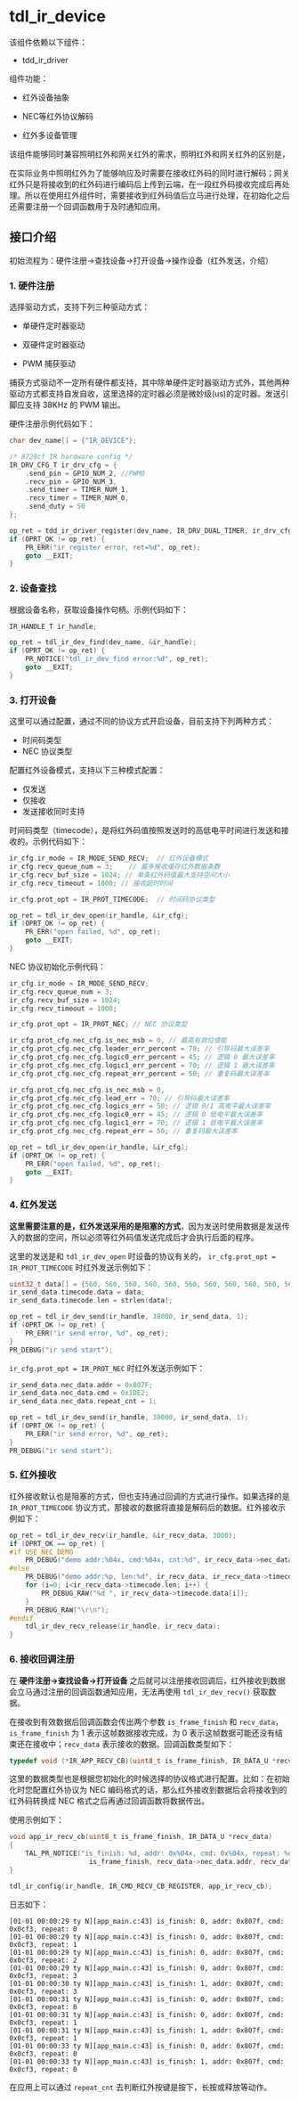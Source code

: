 # tdl_ir_device

该组件依赖以下组件：

+ tdd_ir_driver

组件功能：

+ 红外设备抽象

+ NEC等红外协议解码

+ 红外多设备管理

该组件能够同时兼容照明红外和网关红外的需求，照明红外和网关红外的区别是，

在实际业务中照明红外为了能够响应及时需要在接收红外码的同时进行解码；网关红外只是将接收到的红外码进行编码后上传到云端，在一段红外码接收完成后再处理。所以在使用红外组件时，需要接收到红外码值后立马进行处理，在初始化之后还需要注册一个回调函数用于及时通知应用。

## 接口介绍

初始流程为：硬件注册->查找设备->打开设备->操作设备（红外发送，介绍）

### 1. 硬件注册

选择驱动方式，支持下列三种驱动方式：

+ 单硬件定时器驱动

+ 双硬件定时器驱动

+ PWM 捕获驱动

捕获方式驱动不一定所有硬件都支持，其中除单硬件定时器驱动方式外，其他两种驱动方式都支持自发自收，这里选择的定时器必须是微妙级(us)的定时器。发送引脚应支持 38KHz 的 PWM 输出。

硬件注册示例代码如下：

```c
char dev_name[] = {"IR_DEVICE"};

/* 8720cf IR hardware config */
IR_DRV_CFG_T ir_drv_cfg = {
    .send_pin = GPIO_NUM_2, //PWM0
    .recv_pin = GPIO_NUM_3,
    .send_timer = TIMER_NUM_1,
    .recv_timer = TIMER_NUM_0,
    .send_duty = 50
};

op_ret = tdd_ir_driver_register(dev_name, IR_DRV_DUAL_TIMER, ir_drv_cfg);
if (OPRT_OK != op_ret) {
    PR_ERR("ir register error, ret=%d", op_ret);
    goto __EXIT;
}
```

### 2. 设备查找

根据设备名称，获取设备操作句柄。示例代码如下：

```c
IR_HANDLE_T ir_handle;

op_ret = tdl_ir_dev_find(dev_name, &ir_handle);
if (OPRT_OK != op_ret) {
    PR_NOTICE("tdl_ir_dev_find error:%d", op_ret);
    goto __EXIT;
}
```

### 3. 打开设备

这里可以通过配置，通过不同的协议方式开启设备，目前支持下列两种方式：

+ 时间码类型
+ NEC 协议类型

配置红外设备模式，支持以下三种模式配置：

+ 仅发送
+ 仅接收
+ 发送接收同时支持

时间码类型（timecode），是将红外码值按照发送时的高低电平时间进行发送和接收的。示例代码如下：

```c
ir_cfg.ir_mode = IR_MODE_SEND_RECV;  // 红外设备模式
ir_cfg.recv_queue_num = 3;    // 最多接收缓存红外数据条数
ir_cfg.recv_buf_size = 1024; // 单条红外码值最大支持空间大小
ir_cfg.recv_timeout = 1000; // 接收超时时间

ir_cfg.prot_opt = IR_PROT_TIMECODE;  // 时间码协议类型

op_ret = tdl_ir_dev_open(ir_handle, &ir_cfg);
if (OPRT_OK != op_ret) {
    PR_ERR("open failed, %d", op_ret);
    goto __EXIT;
}
```

NEC 协议初始化示例代码：

```c
ir_cfg.ir_mode = IR_MODE_SEND_RECV;
ir_cfg.recv_queue_num = 3;
ir_cfg.recv_buf_size = 1024;
ir_cfg.recv_timeout = 1000;

ir_cfg.prot_opt = IR_PROT_NEC; // NEC 协议类型

ir_cfg.prot_cfg.nec_cfg.is_nec_msb = 0, // 最高有效位使能
ir_cfg.prot_cfg.nec_cfg.leader_err_percent = 70; // 引导码最大误差率
ir_cfg.prot_cfg.nec_cfg.logic0_err_percent = 45; // 逻辑 0 最大误差率
ir_cfg.prot_cfg.nec_cfg.logic1_err_percent = 70; // 逻辑 1 最大误差率
ir_cfg.prot_cfg.nec_cfg.repeat_err_percent = 50; // 重复码最大误差率

ir_cfg.prot_cfg.nec_cfg.is_nec_msb = 0,
ir_cfg.prot_cfg.nec_cfg.lead_err = 70; // 引导码最大误差率
ir_cfg.prot_cfg.nec_cfg.logics_err = 50; // 逻辑 0/1 高电平最大误差率
ir_cfg.prot_cfg.nec_cfg.logic0_err = 45; // 逻辑 0 低电平最大误差率
ir_cfg.prot_cfg.nec_cfg.logic1_err = 70; // 逻辑 1 低电平最大误差率
ir_cfg.prot_cfg.nec_cfg.repeat_err = 50; // 重复码最大误差率

op_ret = tdl_ir_dev_open(ir_handle, &ir_cfg);
if (OPRT_OK != op_ret) {
    PR_ERR("open failed, %d", op_ret);
    goto __EXIT;
}
```

### 4. 红外发送

**这里需要注意的是，红外发送采用的是阻塞的方式**，因为发送时使用数据是发送传入的数据的空间，所以必须等红外码值发送完成后才会执行后面的程序。

这里的发送是和 `tdl_ir_dev_open` 时设备的协议有关的， `ir_cfg.prot_opt = IR_PROT_TIMECODE` 时红外发送示例如下：

```c
uint32_t data[] = {560, 560, 560, 560, 560, 560, 560, 560, 560, 560, 560, 560, 560, 560, 560, 560, 1690, 1690, 1690};
ir_send_data.timecode.data = data;
ir_send_data.timecode.len = strlen(data);

op_ret = tdl_ir_dev_send(ir_handle, 38000, ir_send_data, 1);
if (OPRT_OK != op_ret) {
    PR_ERR("ir send error, %d", op_ret);
}
PR_DEBUG("ir send start");
```

 `ir_cfg.prot_opt = IR_PROT_NEC` 时红外发送示例如下：

```c
ir_send_data.nec_data.addr = 0x807F;
ir_send_data.nec_data.cmd = 0x1DE2;
ir_send_data.nec_data.repeat_cnt = 1;

op_ret = tdl_ir_dev_send(ir_handle, 38000, ir_send_data, 1);
if (OPRT_OK != op_ret) {
    PR_ERR("ir send error, %d", op_ret);
}
PR_DEBUG("ir send start");
```

### 5. 红外接收

红外接收默认也是阻塞的方式，但也支持通过回调的方式进行操作。如果选择的是 `IR_PROT_TIMECODE` 协议方式，那接收的数据将直接是解码后的数据。红外接收示例如下：

```c
op_ret = tdl_ir_dev_recv(ir_handle, &ir_recv_data, 3000);
if (OPRT_OK == op_ret) {
#if USE_NEC_DEMO
    PR_DEBUG("demo addr:%04x, cmd:%04x, cnt:%d", ir_recv_data->nec_data.addr, ir_recv_data->nec_data.cmd, ir_recv_data->nec_data.repeat_cnt);
#else
    PR_DEBUG("demo addr:%p, len:%d", ir_recv_data, ir_recv_data->timecode.len);
    for (i=0; i<ir_recv_data->timecode.len; i++) {
        PR_DEBUG_RAW("%d ", ir_recv_data->timecode.data[i]);
    }
    PR_DEBUG_RAW("\r\n");
#endif
    tdl_ir_dev_recv_release(ir_handle, ir_recv_data);
}
```

### 6. 接收回调注册

在 **硬件注册->查找设备->打开设备** 之后就可以注册接收回调后，红外接收到数据会立马通过注册的回调函数通知应用，无法再使用 `tdl_ir_dev_recv()` 获取数据。

在接收到有效数据后回调函数会传出两个参数 `is_frame_finish` 和 `recv_data`，`is_frame_finish` 为 1 表示这帧数据接收完成，为 0 表示这帧数据可能还没有结束还在接收中；`recv_data` 表示接收的数据。回调函数类型如下：

```c
typedef void (*IR_APP_RECV_CB)(uint8_t is_frame_finish, IR_DATA_U *recv_data);
```

这里的数据类型也是根据您初始化的时候选择的协议格式进行配置。比如：在初始化时您配置红外协议为 NEC 编码格式的话，那么红外接收到数据后会将接收到的红外码转换成 NEC 格式之后再通过回调函数将数据传出。

使用示例如下：

```c
void app_ir_recv_cb(uint8_t is_frame_finish, IR_DATA_U *recv_data)
{
    TAL_PR_NOTICE("is_finish: %d, addr: 0x%04x, cmd: 0x%04x, repeat: %d", \
                    is_frame_finish, recv_data->nec_data.addr, recv_data->nec_data.cmd, recv_data->nec_data.repeat_cnt);
}

tdl_ir_config(ir_handle, IR_CMD_RECV_CB_REGISTER, app_ir_recv_cb);
```

日志如下：

```log
[01-01 00:00:29 ty N][app_main.c:43] is_finish: 0, addr: 0x807f, cmd: 0x0cf3, repeat: 0
[01-01 00:00:29 ty N][app_main.c:43] is_finish: 0, addr: 0x807f, cmd: 0x0cf3, repeat: 1
[01-01 00:00:29 ty N][app_main.c:43] is_finish: 0, addr: 0x807f, cmd: 0x0cf3, repeat: 2
[01-01 00:00:29 ty N][app_main.c:43] is_finish: 0, addr: 0x807f, cmd: 0x0cf3, repeat: 3
[01-01 00:00:30 ty N][app_main.c:43] is_finish: 1, addr: 0x807f, cmd: 0x0cf3, repeat: 3
[01-01 00:00:31 ty N][app_main.c:43] is_finish: 0, addr: 0x807f, cmd: 0x0cf3, repeat: 0
[01-01 00:00:31 ty N][app_main.c:43] is_finish: 0, addr: 0x807f, cmd: 0x0cf3, repeat: 1
[01-01 00:00:31 ty N][app_main.c:43] is_finish: 1, addr: 0x807f, cmd: 0x0cf3, repeat: 1
[01-01 00:00:33 ty N][app_main.c:43] is_finish: 0, addr: 0x807f, cmd: 0x0cf3, repeat: 0
[01-01 00:00:33 ty N][app_main.c:43] is_finish: 1, addr: 0x807f, cmd: 0x0cf3, repeat: 0
```

在应用上可以通过 `repeat_cnt` 去判断红外按键是按下，长按或释放等动作。
